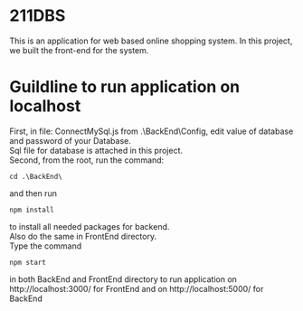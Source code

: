 # 211DBS
This is an application for web based online shopping system. In this project, we built the front-end for the system.
# Guildline to run application on localhost
First, in file: ConnectMySql.js from .\BackEnd\Config, edit value of database and password of your Database.<br />
Sql file for database is attached in this project.<br />
Second, from the root, run the command:
```
cd .\BackEnd\
```
and then run
```
npm install
```
to install all needed packages for backend.<br />
Also do the same in FrontEnd  directory.<br />
Type the command
```
npm start
```
in both BackEnd and FrontEnd directory to run application on http://localhost:3000/ for FrontEnd and on http://localhost:5000/ for BackEnd
